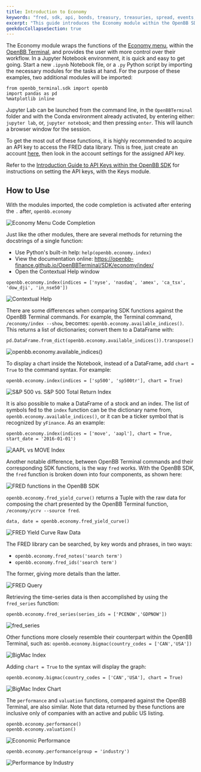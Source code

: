 ```yaml
---
title: Introduction to Economy
keywords: "fred, sdk, api, bonds, treasury, treasuries, spread, events, calendar, futures, future, yield, curve, macro, index, indices, performance, bigmac, series, gdp, indicators"
excerpt: "This guide introduces the Economy module within the OpenBB SDK and provides some use examples."
geekdocCollapseSection: true
---
```

The Economy module wraps the functions of the <a href="https://openbb-finance.github.io/OpenBBTerminal/terminal/economy/" target="_blank">Economy menu</a>, within the <a href="https://openbb-finance.github.io/OpenBBTerminal/terminal/" target="_blank">OpenBB Terminal</a>, and provides the user with more control over their workflow. In a Jupyter Notebook environment, it is quick and easy to get going. Start a new `.ipynb` Notebook file, or a `.py` Python script by importing the necessary modules for the tasks at hand. For the purpose of these examples, two additional modules will be imported:
````
from openbb_terminal.sdk import openbb
import pandas as pd
%matplotlib inline
````
Jupyter Lab can be launched from the command line, in the `OpenBBTerminal` folder and with the Conda environment already activated, by entering either: `jupyter lab`, or, `jupyter notebook`; and then pressing `enter`. This will launch a browser window for the session.

To get the most out of these functions, it is highly recommended to acquire an API key to access the FRED data library. This is free, just create an account <a href="https://fred.stlouisfed.org" target="_blank"> here</a>, then look in the account settings for the assigned API key.

Refer to the <a href="https://openbb-finance.github.io/OpenBBTerminal/SDK/keys/" target="_blank">Introduction Guide to API Keys within the OpenBB SDK</a> for instructions on setting the API keys, with the Keys module.

## How to Use

With the modules imported, the code completion is activated after entering the `.` after, `openbb.economy`

![Economy Menu Code Completion](https://user-images.githubusercontent.com/85772166/198433265-69073c7a-5494-4275-a0e7-bdcc1c4b431c.png)

Just like the other modules, there are several methods for returning the docstrings of a single function:

  -  Use Python's built-in help: `help(openbb.economy.index)`
  -  View the documentation online: https://openbb-finance.github.io/OpenBBTerminal/SDK/economy/index/
  -  Open the Contextual Help window
````
openbb.economy.index(indices = ['nyse', 'nasdaq', 'amex', 'ca_tsx', 'dow_dji', 'in_nse50'])
````

![Contextual Help](https://user-images.githubusercontent.com/85772166/198433406-b61f3bed-21fe-47c3-95d0-ee3c17931f92.png)

There are some differences when comparing SDK functions against the OpenBB Terminal commands. For example, the Terminal command, `/economy/index --show`, becomes: `openbb.economy.available_indices()`. This returns a list of dictionaries; convert them to a DataFrame with:
````
pd.DataFrame.from_dict(openbb.economy.available_indices()).transpose()
````

![openbb.economy.available_indices()](https://user-images.githubusercontent.com/85772166/198433551-921ec05d-6a96-44ff-b164-c7af18602d82.png)

To display a chart inside the Notebook, instead of a DataFrame, add `chart = True` to the command syntax. For example: 
````
openbb.economy.index(indices = ['sp500', 'sp500tr'], chart = True)
````

![S&P 500 vs. S&P 500 Total Return Index](https://user-images.githubusercontent.com/85772166/198433750-c62794ee-a26e-4da8-85b7-0782196efd11.png)

It is also possible to make a DataFrame of a stock and an index. The list of symbols fed to the `index` function can be the dictionary name from, `openbb.economy.available_indices()`, or it can be a ticker symbol that is recognized by `yFinance`. As an example: 
````
openbb.economy.index(indices = ['move', 'aapl'], chart = True, start_date = '2016-01-01')
````

![AAPL vs MOVE Index](https://user-images.githubusercontent.com/85772166/198433917-ebd06b62-e5a1-4d53-94be-ea2680297139.png)

Another notable difference, between OpenBB Terminal commands and their corresponding SDK functions, is the way `fred` works. With the OpenBB SDK, the `fred` function is broken down into four components, as shown here:

![FRED functions in the OpenBB SDK](https://user-images.githubusercontent.com/85772166/198434069-a0f4deb0-6db3-421e-bd49-2a3e63565949.png)

`openbb.economy.fred_yield_curve()` returns a Tuple with the raw data for composing the chart presented by the OpenBB Terminal function, `/economy/ycrv --source fred`.

````
data, date = openbb.economy.fred_yield_curve()
````

![FRED Yield Curve Raw Data](https://user-images.githubusercontent.com/85772166/198434188-0eacedab-ff27-40dc-917d-c7bf5929d9ad.png)

The FRED library can be searched, by key words and phrases, in two ways: 

  -  `openbb.economy.fred_notes('search term')`
  -  `openbb.economy.fred_ids('search term')`

The former, giving more details than the latter.

![FRED Query](https://user-images.githubusercontent.com/85772166/198434480-97d630fb-62a1-45b7-b8d2-a171fdf3c0ae.png)

Retrieving the time-series data is then accomplished by using the `fred_series` function:

````
openbb.economy.fred_series(series_ids = ['PCENOW','GDPNOW'])
````

![fred_series](https://user-images.githubusercontent.com/85772166/198434607-8e421db7-56fa-4dda-8796-12a28373c1d8.png)

Other functions more closely resemble their counterpart within the OpenBB Terminal, such as: `openbb.economy.bigmac(country_codes = ['CAN','USA'])`

![BigMac Index](https://user-images.githubusercontent.com/85772166/198434807-59b77a92-bbaa-4916-9b03-2e375bfcbc79.png)

Adding `chart = True` to the syntax will display the graph:

````
openbb.economy.bigmac(country_codes = ['CAN','USA'], chart = True)
````

![BigMac Index Chart](https://user-images.githubusercontent.com/85772166/198435081-63077337-ff31-49f2-b2df-f46c9571e98d.png)

The `performance` and `valuation` functions, compared against the OpenBB Terminal, are also similar. Note that data returned by these functions are inclusive only of companies with an active and public US listing.

````
openbb.economy.performance()
openbb.economy.valuation()
````

![Economic Performance](https://user-images.githubusercontent.com/85772166/198435213-4c9158f1-3432-442a-b2bb-edf282264e4a.png)

````
openbb.economy.performance(group = 'industry')
````

![Performance by Industry](https://user-images.githubusercontent.com/85772166/198435374-0bb6a0fc-9fb0-4de4-bab0-c7b959694193.png)
